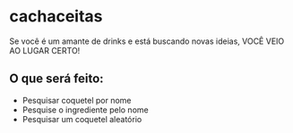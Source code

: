 # cachaceitas
Se você é um amante de drinks e está buscando novas ideias, VOCÊ VEIO AO LUGAR CERTO!

## O que será feito: 

* Pesquisar coquetel por nome
* Pesquise o ingrediente pelo nome
* Pesquisar um coquetel aleatório
